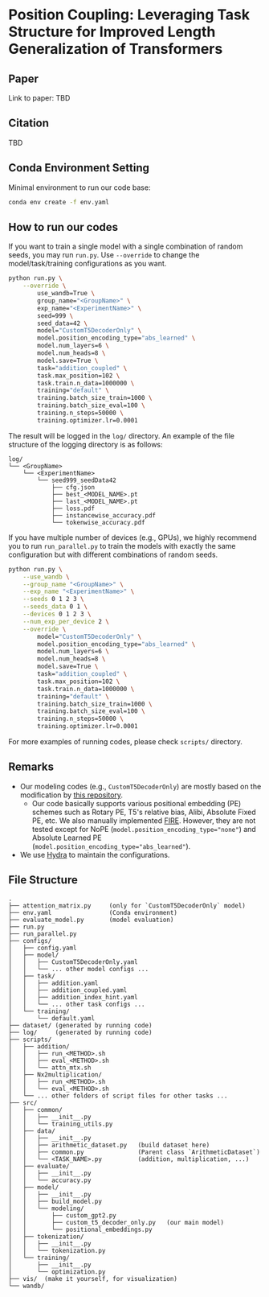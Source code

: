 # Position Coupling: Leveraging Task Structure for Improved Length Generalization of Transformers


## Paper

Link to paper: TBD

## Citation

TBD

<!-- ```bibtex
@article{cho2024position,
    title={Position Coupling: Leveraging Task Structure for Improved Length Generalization of Transformers}, 
    author={Hanseul Cho and Jaeyoung Cha and Pranjal Awasthi and Srinadh Bhojanapalli and Anupam Gupta and Chulhee Yun},
    journal={arXiv preprint arXiv:2405.#####},
    year={2024}
}
``` -->

## Conda Environment Setting

Minimal environment to run our code base:

```bash
conda env create -f env.yaml
```

## How to run our codes

If you want to train a single model with a single combination of random seeds, you may run `run.py`. Use `--override` to change the model/task/training configurations as you want.

```bash
python run.py \
    --override \
        use_wandb=True \
        group_name="<GroupName>" \
        exp_name="<ExperimentName>" \
        seed=999 \
        seed_data=42 \
        model="CustomT5DecoderOnly" \
        model.position_encoding_type="abs_learned" \
        model.num_layers=6 \
        model.num_heads=8 \
        model.save=True \
        task="addition_coupled" \
        task.max_position=102 \
        task.train.n_data=1000000 \
        training="default" \
        training.batch_size_train=1000 \
        training.batch_size_eval=100 \
        training.n_steps=50000 \
        training.optimizer.lr=0.0001
```

The result will be logged in the `log/` directory. An example of the file structure of the logging directory is as follows:

```
log/
└── <GroupName>
    └── <ExperimentName>
        └── seed999_seedData42
            ├── cfg.json 
            ├── best_<MODEL_NAME>.pt
            ├── last_<MODEL_NAME>.pt
            ├── loss.pdf
            ├── instancewise_accuracy.pdf
            └── tokenwise_accuracy.pdf
```

If you have multiple number of devices (e.g., GPUs), we highly recommend you to run `run_parallel.py` to train the models with exactly the same configuration but with different combinations of random seeds.

```bash
python run.py \
    --use_wandb \
    --group_name "<GroupName>" \
    --exp_name "<ExperimentName>" \
    --seeds 0 1 2 3 \
    --seeds_data 0 1 \
    --devices 0 1 2 3 \
    --num_exp_per_device 2 \
    --override \
        model="CustomT5DecoderOnly" \
        model.position_encoding_type="abs_learned" \
        model.num_layers=6 \
        model.num_heads=8 \
        model.save=True \
        task="addition_coupled" \
        task.max_position=102 \
        task.train.n_data=1000000 \
        training="default" \
        training.batch_size_train=1000 \
        training.batch_size_eval=100 \
        training.n_steps=50000 \
        training.optimizer.lr=0.0001
```

For more examples of running codes, please check `scripts/` directory.


## Remarks

* Our modeling codes (e.g., `CustomT5DecoderOnly`) are mostly based on the modification by [this repository](https://github.com/McGill-NLP/length-generalization). 
    - Our code basically supports various positional embedding (PE) schemes such as Rotary PE, T5's relative bias, Alibi, Absolute Fixed PE, etc. We also manually implemented [FIRE](https://openreview.net/forum?id=rR03qFesqk). However, they are not tested except for NoPE (`model.position_encoding_type="none"`) and Absolute Learned PE (`model.position_encoding_type="abs_learned"`).
* We use [Hydra](https://hydra.cc) to maintain the configurations.


## File Structure
```
.
├── attention_matrix.py     (only for `CustomT5DecoderOnly` model)
├── env.yaml                (Conda environment)
├── evaluate_model.py       (model evaluation)
├── run.py
├── run_parallel.py
├── configs/
│   ├── config.yaml
│   ├── model/
│   │   ├── CustomT5DecoderOnly.yaml
│   │   └── ... other model configs ...
│   ├── task/
│   │   ├── addition.yaml
│   │   ├── addition_coupled.yaml
│   │   ├── addition_index_hint.yaml
│   │   └── ... other task configs ...
│   └── training/
│       └── default.yaml
├── dataset/ (generated by running code)
├── log/     (generated by running code)
├── scripts/
│   ├── addition/
│   │   ├── run_<METHOD>.sh
│   │   ├── eval_<METHOD>.sh
│   │   └── attn_mtx.sh
│   ├── Nx2multiplication/
│   │   ├── run_<METHOD>.sh
│   │   └── eval_<METHOD>.sh
│   └── ... other folders of script files for other tasks ...
├── src/
│   ├── common/
│   │   ├── __init__.py
│   │   └── training_utils.py
│   ├── data/
│   │   ├── __init__.py
│   │   ├── arithmetic_dataset.py   (build dataset here)
│   │   ├── common.py               (Parent class `ArithmeticDataset`)
│   │   └── <TASK_NAME>.py          (addition, multiplication, ...)
│   ├── evaluate/
│   │   ├── __init__.py
│   │   └── accuracy.py
│   ├── model/
│   │   ├── __init__.py
│   │   ├── build_model.py
│   │   └── modeling/
│   │       ├── custom_gpt2.py
│   │       ├── custom_t5_decoder_only.py   (our main model)
│   │       └── positional_embeddings.py
│   ├── tokenization/
│   │   ├── __init__.py
│   │   └── tokenization.py
│   └── training/
│       ├── __init__.py
│       └── optimization.py
├── vis/  (make it yourself, for visualization)
└── wandb/
```


